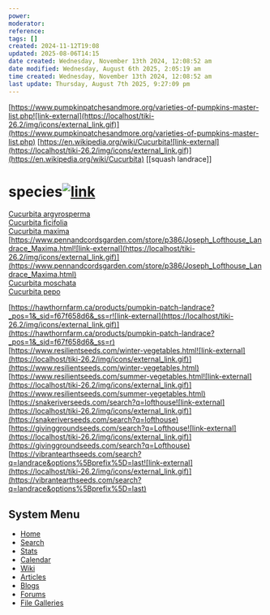 ```yaml
---
power: 
moderator: 
reference: 
tags: []
created: 2024-11-12T19:08
updated: 2025-08-06T14:15
date created: Wednesday, November 13th 2024, 12:08:52 am
date modified: Wednesday, August 6th 2025, 2:05:19 am
time created: Wednesday, November 13th 2024, 12:08:52 am
last update: Thursday, August 7th 2025, 9:27:09 pm
---
```

[https://www.pumpkinpatchesandmore.org/varieties-of-pumpkins-master-list.php![link-external](https://localhost/tiki-26.2/img/icons/external_link.gif)](https://www.pumpkinpatchesandmore.org/varieties-of-pumpkins-master-list.php)
[https://en.wikipedia.org/wiki/Cucurbita![link-external](https://localhost/tiki-26.2/img/icons/external_link.gif)](https://en.wikipedia.org/wiki/Cucurbita)
[[squash landrace]]
# species[![link](https://localhost/tiki-26.2/img/icons/link.png)](https://localhost/tiki-26.2/tiki-index.php?page=squash-and-gourds#species)

[Cucurbita argyrosperma](https://localhost/tiki-26.2/tiki-editpage.php?page=Cucurbita+argyrosperma)  
[Cucurbita ficifolia](https://localhost/tiki-26.2/tiki-editpage.php?page=Cucurbita+ficifolia)  
[Cucurbita maxima](https://localhost/tiki-26.2/tiki-editpage.php?page=Cucurbita+maxima)  
[https://www.pennandcordsgarden.com/store/p386/Joseph_Lofthouse_Landrace_Maxima.html![link-external](https://localhost/tiki-26.2/img/icons/external_link.gif)](https://www.pennandcordsgarden.com/store/p386/Joseph_Lofthouse_Landrace_Maxima.html)  
[Cucurbita moschata](https://localhost/tiki-26.2/tiki-editpage.php?page=Cucurbita+moschata)  
[Cucurbita pepo](https://localhost/tiki-26.2/tiki-editpage.php?page=Cucurbita+pepo)

[https://hawthornfarm.ca/products/pumpkin-patch-landrace?_pos=1&_sid=f67f658d6&_ss=r![link-external](https://localhost/tiki-26.2/img/icons/external_link.gif)](https://hawthornfarm.ca/products/pumpkin-patch-landrace?_pos=1&_sid=f67f658d6&_ss=r)  
[https://www.resilientseeds.com/winter-vegetables.html![link-external](https://localhost/tiki-26.2/img/icons/external_link.gif)](https://www.resilientseeds.com/winter-vegetables.html)  
[https://www.resilientseeds.com/summer-vegetables.html![link-external](https://localhost/tiki-26.2/img/icons/external_link.gif)](https://www.resilientseeds.com/summer-vegetables.html)  
[https://snakeriverseeds.com/search?q=lofthouse![link-external](https://localhost/tiki-26.2/img/icons/external_link.gif)](https://snakeriverseeds.com/search?q=lofthouse)  
[https://givinggroundseeds.com/search?q=Lofthouse![link-external](https://localhost/tiki-26.2/img/icons/external_link.gif)](https://givinggroundseeds.com/search?q=Lofthouse)  
[https://vibrantearthseeds.com/search?q=landrace&options%5Bprefix%5D=last![link-external](https://localhost/tiki-26.2/img/icons/external_link.gif)](https://vibrantearthseeds.com/search?q=landrace&options%5Bprefix%5D=last)

## System Menu

- [Home](https://localhost/tiki-26.2/)
- [Search](https://localhost/tiki-26.2/tiki-searchindex.php)
- [Stats](https://localhost/tiki-26.2/tiki-stats.php)
- [Calendar](https://localhost/tiki-26.2/tiki-calendar.php)
- [Wiki](https://localhost/tiki-26.2/tiki-index.php?page=squash-and-gourds#menu_option32) 
- [Articles](https://localhost/tiki-26.2/tiki-index.php?page=squash-and-gourds#menu_option44) 
- [Blogs](https://localhost/tiki-26.2/tiki-index.php?page=squash-and-gourds#menu_option60) 
- [Forums](https://localhost/tiki-26.2/tiki-index.php?page=squash-and-gourds#menu_option66) 
- [File Galleries](https://localhost/tiki-26.2/tiki-index.php?page=squash-and-gourds#menu_option76)
